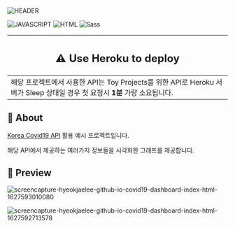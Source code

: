 ![HEADER](https://capsule-render.vercel.app/api?type=rect&color=gradient&height=100&section=header&text=COVID-19%20Dashboard&fontSize=30&fontAlign=50&fontAlignY=50)

![JAVASCRIPT](https://img.shields.io/badge/Javascript-F7DF1E?style=flat-square&logo=Javascript&logoColor=black) ![HTML](https://img.shields.io/badge/HTML5-E34F26?style=flat-square&logo=html5&logoColor=white) ![Sass](https://img.shields.io/badge/Sass-CC6699?style=flat-square&logo=sass&logoColor=white)

| <h2>⚠️ Use Heroku to deploy</h2> |
| ----------------------- |
| 해당 프로젝트에서 사용한 API는 Toy Projects를 위한 API로 Heroku 서버가 Sleep 상태일 경우 첫 요청시 **1분** 가량 소요됩니다. |

## 📝 About

[Korea Covid19 API](https://github.com/HyeokjaeLee/covid19-api) 활용 예시 프로젝트입니다.

해당 API에서 제공하는 여러가지 정보들을 시각화한 그래프를 제공합니다.

## 📸 Preview

![screencapture-hyeokjaelee-github-io-covid19-dashboard-index-html-1627593010080](https://user-images.githubusercontent.com/71566740/127566336-eb8d7f0a-c01b-4dce-b8cd-a413f6faf29d.png)

![screencapture-hyeokjaelee-github-io-covid19-dashboard-index-html-1627592713578](https://user-images.githubusercontent.com/71566740/127566337-8aab6fba-6cc7-41bd-94c1-c2f56c888278.png)
